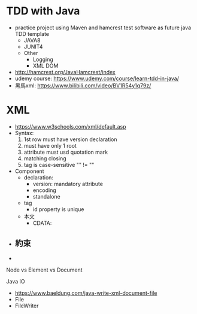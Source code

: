 # TDD with Java
- practice project using Maven and hamcrest test software as future java TDD template
  - JAVA8
  - JUNIT4
  - Other
    - Logging
    - XML DOM
- http://hamcrest.org/JavaHamcrest/index
- udemy course: https://www.udemy.com/course/learn-tdd-in-java/
- 黑馬xml: https://www.bilibili.com/video/BV1R54y1q79z/

# XML
  - https://www.w3schools.com/xml/default.asp
  - Syntax:
    1. 1st row must have version declaration <?xml version="1.0"?>
    2. must have only 1 root
    3. attribute must usd quotation mark <user id="10">
    4. matching closing
    5. tag is case-sensitive "<case>" != "<Case>"
  - Component
    - declaration: <?xml attribute="value ?>
      * version: mandatory attribute
      * encoding
      * standalone
    - tag
      * id property is unique
    - 本文
      - CDATA: <![CDATA[ *contnet* ]]>
  - 約束
    -
  - 
Node vs Element vs Document
  
Java IO
- https://www.baeldung.com/java-write-xml-document-file
- File
- FileWriter